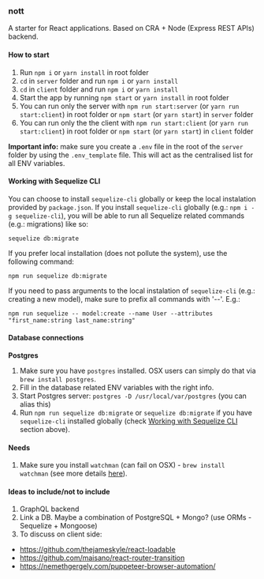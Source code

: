 ### nott

A starter for React applications. Based on CRA + Node (Express REST APIs) backend.

#### How to start

1. Run `npm i` or `yarn install` in root folder
2. `cd` in `server` folder and run `npm i` or `yarn install`
3. `cd` in `client` folder and run `npm i` or `yarn install`
4. Start the app by running `npm start` or `yarn install` in root folder
5. You can run only the server with `npm run start:server` (or `yarn run start:client`) in root folder or `npm start` (or `yarn start`) in `server` folder
6. You can run only the the client with `npm run start:client` (or `yarn run start:client`) in root folder or `npm start` (or `yarn start`) in `client` folder

**Important info:** make sure you create a `.env` file in the root of the `server` folder by using the `.env_template` file. This will act as the centralised list for all ENV variables.

#### Working with Sequelize CLI

You can choose to install `sequelize-cli` globally or keep the local instalation provided by `package.json`. If you install `sequelize-cli` globally (e.g.: `npm i -g sequelize-cli`), you will be able to run all Sequelize related commands (e.g.: migrations) like so:

    sequelize db:migrate

If you prefer local installation (does not pollute the system), use the following command:

    npm run sequelize db:migrate

If you need to pass arguments to the local instalation of `sequelize-cli` (e.g.: creating a new model), make sure to prefix all commands with '--'. E.g.:

    npm run sequelize -- model:create --name User --attributes "first_name:string last_name:string"

#### Database connections

**Postgres**

1. Make sure you have `postgres` installed. OSX users can simply do that via `brew install postgres`.
2. Fill in the database related ENV variables with the right info.
3. Start Postgres server: `postgres -D /usr/local/var/postgres` (you can alias this)
4. Run `npm run sequelize db:migrate` or `sequelize db:migrate` if you have `sequelize-cli` installed globally (check [Working with Sequelize CLI](https://github.com/r31gN/nott/tree/db_postgres_sequelize#working-with-sequelize-cli) section above).

#### Needs

1. Make sure you install `watchman` (can fail on OSX) - `brew install watchman` (see more details [here](https://github.com/facebookincubator/create-react-app/issues/871)).

#### Ideas to include/not to include

1. GraphQL backend
2. Link a DB. Maybe a combination of PostgreSQL + Mongo? (use ORMs - Sequelize + Mongoose)
3. To discuss on client side:

* https://github.com/thejameskyle/react-loadable
* https://github.com/maisano/react-router-transition
* https://nemethgergely.com/puppeteer-browser-automation/
